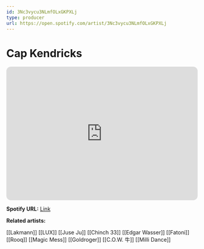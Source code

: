 ```yaml
---
id: 3Nc3vycu3NLmfOLxGKPXLj
type: producer
url: https://open.spotify.com/artist/3Nc3vycu3NLmfOLxGKPXLj
---
```

# Cap Kendricks

<iframe style="border-radius:12px" src="https://open.spotify.com/embed/artist/3Nc3vycu3NLmfOLxGKPXLj" width="100%" height="352" frameBorder="0" allowfullscreen="" allow="autoplay; clipboard-write; encrypted-media; fullscreen; picture-in-picture" loading="lazy"></iframe>

**Spotify URL:** [Link](https://open.spotify.com/artist/3Nc3vycu3NLmfOLxGKPXLj)

**Related artists:**

[[Lakmann]]
[[LUX]]
[[Juse Ju]]
[[Chinch 33]]
[[Edgar Wasser]]
[[Fatoni]]
[[Rooq]]
[[Magic Mess]]
[[Goldroger]]
[[C.O.W. 牛]]
[[Milli Dance]]
